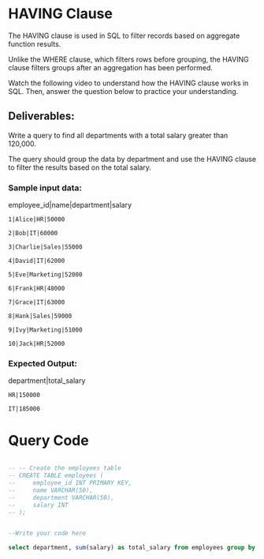 # HAVING Clause

The HAVING clause is used in SQL to filter records based on aggregate function results.

Unlike the WHERE clause, which filters rows before grouping, the HAVING clause filters groups after an aggregation has been performed.

Watch the following video to understand how the HAVING clause works in SQL. Then, answer the question below to practice your understanding.

## Deliverables:

Write a query to find all departments with a total salary greater than 120,000.

The query should group the data by department and use the HAVING clause to filter the results based on the total salary.

### Sample input data:

employee_id|name|department|salary

    1|Alice|HR|50000

    2|Bob|IT|60000

    3|Charlie|Sales|55000

    4|David|IT|62000

    5|Eve|Marketing|52000

    6|Frank|HR|48000

    7|Grace|IT|63000

    8|Hank|Sales|59000

    9|Ivy|Marketing|51000

    10|Jack|HR|52000

### Expected Output:

department|total_salary

    HR|150000

    IT|185000

# Query Code

```sql

-- -- Create the employees table
-- CREATE TABLE employees (
--     employee_id INT PRIMARY KEY,
--     name VARCHAR(50),
--     department VARCHAR(50),
--     salary INT
-- );


--Write your code here

select department, sum(salary) as total_salary from employees group by department having total_salary > 120000;
```
